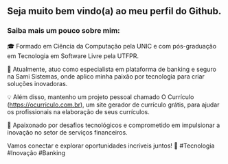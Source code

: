 ## Seja muito bem vindo(a) ao meu perfil do Github.
### Saiba mais um pouco sobre mim:

🎓 Formado em Ciência da Computação pela UNIC e com pós-graduação em Tecnologia em Software Livre pela UTFPR.

💼 Atualmente, atuo como especialista em plataforma de banking e seguro na Sami Sistemas, onde aplico minha paixão por tecnologia para criar soluções inovadoras.

💡 Além disso, mantenho um projeto pessoal chamado O Currículo (https://ocurriculo.com.br), um site gerador de currículo grátis, para ajudar os profissionais na elaboração de seus currículos.

🚀 Apaixonado por desafios tecnológicos e comprometido em impulsionar a inovação no setor de serviços financeiros.

Vamos conectar e explorar oportunidades incríveis juntos! 👋 #Tecnologia #Inovação #Banking

<!--
**givanildoliveira/givanildoliveira** is a ✨ _special_ ✨ repository because its `README.md` (this file) appears on your GitHub profile.

Here are some ideas to get you started:

- 🔭 I’m currently working on ...
- 🌱 I’m currently learning ...
- 👯 I’m looking to collaborate on ...
- 🤔 I’m looking for help with ...
- 💬 Ask me about ...
- 📫 How to reach me: ...
- 😄 Pronouns: ...
- ⚡ Fun fact: ...
-->
